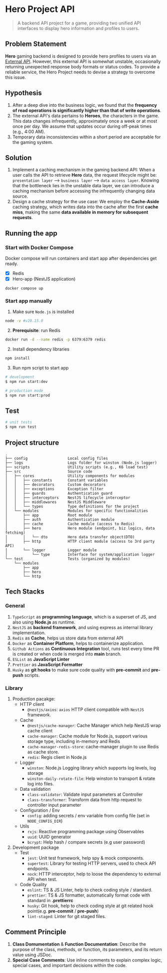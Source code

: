 # Hero Project API

> A backend API project for a game, providing two unified API interfaces to display hero information and profiles to users.

## Problem Statement

**Hero** gaming backend is designed to provide hero profiles to users via an [External API](https://github.com/hahow/hahow-recruit/blob/master/backend.md#%E6%88%91%E5%80%91%E6%89%80%E6%8F%90%E4%BE%9B%E7%9A%84%E8%B3%87%E6%96%99%E5%8F%8A-api). However, this external API is somewhat unstable, occasionally returning unexpected response body formats or status codes. To provide a reliable service, the Hero Project needs to devise a strategy to overcome this issue.

## Hypothesis

1. After a deep dive into the business logic, we found that the **frequency of read operations is significantly higher than that of write operations**.
2. The external API's data pertains to **Heroes**, the characters in the game. This data changes infrequently, approximately once a week or at most once per day. We assume that updates occur during off-peak times (e.g., 4:00 AM).
3. Temporary data inconsistencies within a short period are acceptable for the gaming system.

## Solution

1. Implement a caching mechanism in the gaming backend API: When a user calls the API to retrieve **Hero** data, the request lifecycle might be: `presentation layer` --> `business layer` --> `data access layer`. Knowing that the bottleneck lies in the unstable data layer, we can introduce a caching mechanism before accessing the infrequently changing data source.
2. Design a cache strategy for the use case: We employ the **Cache-Aside** caching strategy, which writes data into the cache after the first **cache miss**, making the same **data available in memory for subsequent requests**.

## Running the app

### Start with Docker Compose

Docker compose will run containers and start app after dependencies get ready.

- [x] Redis
- [x] Hero-app (NestJS application)

```
docker compose up
```

### Start app manually

1. Make sure `Node.js` is installed

```sh
node -v #v20.15.0
```

2. **Prerequisite**: run Redis

```sh
docker run -d --name redis -p 6379:6379 redis
```

2. Install dependency libraries

```sh
npm install
```

3. Run npm script to start app

```bash
# development
$ npm run start:dev

# production mode
$ npm run start:prod
```

## Test

```bash
# unit tests
$ npm run test
```

## Project structure

```
.
├── config                  Local config files
├── logs                    Logs folder for winston (Node.js logger)
├── scripts                 Utility scripts (e.g., K6 load test)
├── src                     Source code
│   ├── cores               Utility components for modules
│   │   ├── constants       Constant variables
│   │   ├── decorators      Custom decorators
│   │   ├── exceptions      Exception filter
│   │   ├── guards          Authentication guard
│   │   ├── interceptors    NestJS lifecycle interceptor
│   │   ├── middlewares     NestJS Middleware
│   │   └── types           Type definitions for the project
│   └── modules             Modules for specific functionalities
│       ├── app             Root module
│       ├── auth            Authentication module
│       ├── cache           Cache module (access to Redis)
│       ├── hero            Hero module (endpoint, biz logics, data fetching)
│       │   └── dto         Hero data transfer object(DTO)
│       ├── http            HTTP client module (access to 3rd party API)
│       └── logger          Logger module
│           └── type        Interface for system/application logger
└── test                    Tests (organized by modules)
    └── modules
        ├── app
        ├── hero
        └── http
```

## Tech Stacks

### General

1. `TypeScript` as **programming language**, which is a superset of JS, and also using **Node.js** as runtime.
2. `NestJS` as **backend framework**, and using express as internal library implementation.
3. `Redis` as **Cache**, helps us store data from external API
4. `Docker` as **Container Platform**, helps to containerize application.
5. `Github Actions` as **Continuous Integration** tool, runs test every time PR is created or when code is merged into **main** branch.
6. `ESList` as **JavaScript Linter**
7. `Prettier` as **JavaScript Formatter**
8. `Husky` as **git hooks** to make sure code quality with **pre-commit** and **pre-push** scripts.

### Library

1. Production pacakge:
   - HTTP client
     - `@nestjs/axios`: `axios` HTTP client compatible with `NestJS` framework.
   - Cache
     - `@nestjs/cache-manager`: Cache Manager which help NestJS wrap cache client
     - `cache-manager`: Cache module for Node.js, support various storage type, including in-memory and Redis
     - `cache-manager-redis-store`: cache-manager plugin to use Redis as cache store.
     - `redis`: Regis client in Node.js
   - Logger
     - `winston`: Node.js Logging library which supports log levels, log storage
     - `winston-daily-rotate-file`: Help winston to transport & rotate log into files.
   - Data validation
     - `class-validator`: Validate input parameters at Controller
     - `class-transformer`: Transform data from http request to controller input parameter
   - Configuration / Env
     - `config`: adding secrets / env variable from config file (set in `NODE_CONFIG_DIR`)
   - Utils
     - `rxjs`: Reactive programming package using Observables
     - `uuid`: UUID generator
     - `bcrypt`: Help hash / compare secrets (e.g user password)
2. Development package
   - Test
     - `jest`: Unit test framework, help spy & mock components.
     - `supertest`: Library for testing HTTP servers, used to check API endpoints.
     - `nock`: HTTP interceptor, help to loose the dependency to external API when test.
   - Code Quality
     - `eslint`: TS & JS Linter, help to check coding style / standard.
     - `prettier`: TS & JS formatter, automatically format code with standard in **.prettierrc**
     - `husky`: Git hook, help to check coding style at git related hook point(e.g. **pre-commit** / **pre-push**)
     - `lint-staged`: Linter for git staged files.

## Comment Principle

1. **Class Domumentation** & **Function Documentation**: Describe the purpose of the class, methods, or function, its parameters, and its return value using JSDoc.
2. **Special Case Comments**: Use inline comments to explain complex logic, special cases, and important decisions within the code.
